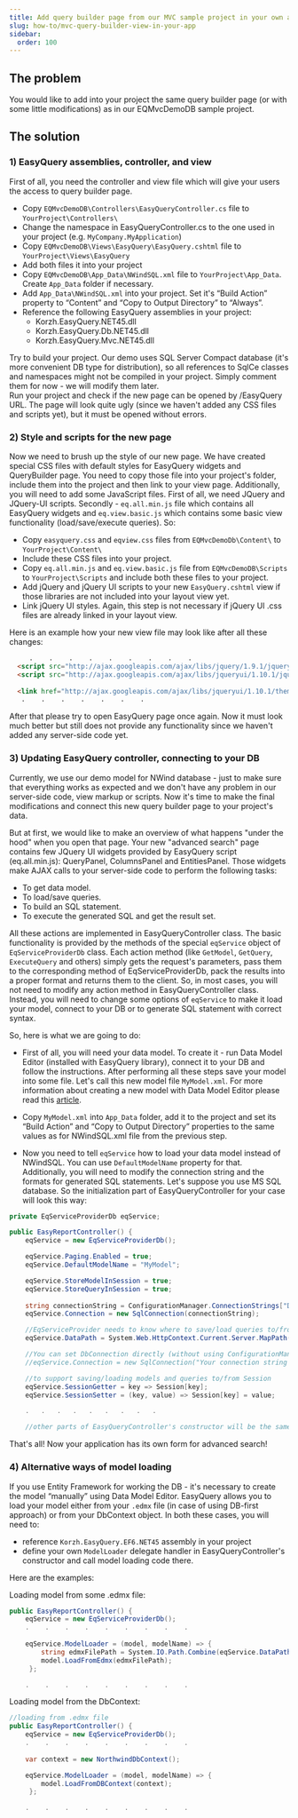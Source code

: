 ```yaml
---
title: Add query builder page from our MVC sample project in your own app
slug: how-to/mvc-query-builder-view-in-your-app
sidebar:
  order: 100
---
```


## The problem

You would like to add into your project the same query builder page (or with some little modifications) as in our EQMvcDemoDB sample project.

## The solution

### 1) EasyQuery assemblies, controller, and view

First of all, you need the controller and view file which will give your users the access to query builder page.

* Copy `EQMvcDemoDB\Controllers\EasyQueryController.cs` file to `YourProject\Controllers\`
* Change the namespace in EasyQueryController.cs to the one used in your project (e.g. `MyCompany.MyApplication`)
* Copy `EQMvcDemoDB\Views\EasyQuery\EasyQuery.cshtml` file to `YourProject\Views\EasyQuery`
* Add both files it into your project 
* Copy `EQMvcDemoDB\App_Data\NWindSQL.xml` file to `YourProject\App_Data`. Create `App_Data` folder if necessary.
* Add `App_Data\NWindSQL.xml` into your project. Set it's “Build Action” property to “Content” and “Copy to Output Directory” to “Always”.
* Reference the following EasyQuery assemblies in your project:
   * Korzh.EasyQuery.NET45.dll
   * Korzh.EasyQuery.Db.NET45.dll
   * Korzh.EasyQuery.Mvc.NET45.dll

Try to build your project. Our demo uses SQL Server Compact database (it's more convenient DB type for distribution), so all references to SqlCe classes and namespaces might not be compiled in your project. Simply comment them for now - we will modify them later.   
Run your project and check if the new page can be opened by /EasyQuery URL. The page will look quite ugly (since we haven't added any CSS files and scripts yet), but it must be opened without errors.

### 2) Style and scripts for the new page

Now we need to brush up the style of our new page. We have created special CSS files with default styles for EasyQuery widgets and QueryBuilder page. You need to copy those file into your project's folder, include them into the project and then link to your view page. Additionally, you will need to add some JavaScript files. First of all, we need JQuery and JQuery-UI scripts. Secondly - `eq.all.min.js` file which contains all EasyQuery widgets and `eq.view.basic.js` which contains some basic view functionality (load/save/execute queries). 
So:

* Copy `easyquery.css` and `eqview.css` files from `EQMvcDemoDb\Content\` to `YourProject\Content\`
* Include these CSS files into your project.
* Copy `eq.all.min.js` and `eq.view.basic.js` file from `EQMvcDemoDB\Scripts` to `YourProject\Scripts` and include both these files to your project.
* Add jQuery and jQuery UI scripts to your new `EasyQuery.cshtml` view if those libraries are not included into your layout view yet.
* Link jQuery UI styles. Again, this step is not necessary if jQuery UI .css files are already linked in your layout view.

Here is an example how your new view file may look like after all these changes:

```html
     .    .    .    .    .    .    .    .    .
  <script src="http://ajax.googleapis.com/ajax/libs/jquery/1.9.1/jquery.min.js"></script>
  <script src="http://ajax.googleapis.com/ajax/libs/jqueryui/1.10.1/jquery-ui.min.js"></script>
 
  <link href="http://ajax.googleapis.com/ajax/libs/jqueryui/1.10.1/themes/base/minified/jquery-ui.min.css" rel="stylesheet" type="text/css" />
   .    .    .    .    .    .    .
```
After that please try to open EasyQuery page once again. Now it must look much better but still does not provide any functionality since we haven't added any server-side code yet.

### 3) Updating EasyQuery controller, connecting to your DB
Currently, we use our demo model for NWind database - just to make sure that everything works as expected and we don't have any problem in our server-side code, view markup or scripts. Now it's time to make the final modifications and connect this new query builder page to your project's data.

But at first, we would like to make an overview of what happens "under the hood" when you open that page.
Your new "advanced search" page contains few JQuery UI widgets provided by EasyQuery script (eq.all.min.js): QueryPanel, ColumnsPanel and EntitiesPanel. Those widgets make AJAX calls to your server-side code to perform the following tasks:

* To get data model.
* To load/save queries.
* To build an SQL statement.
* To execute the generated SQL and get the result set.

All these actions are implemented in EasyQueryController class. The basic functionality is provided by the methods of the special `eqService` object of `EqServiceProviderDb` class. Each action method (like `GetModel`, `GetQuery`, `ExecuteQuery` and others) simply gets the request's parameters, pass them to the corresponding method of EqServiceProviderDb, pack the results into a proper format and returns them to the client.
So, in most cases, you will not need to modify any action method in EasyQueryController class. Instead, you will need to change some options of `eqService` to make it load your model, connect to your DB or to generate SQL statement with correct syntax.

So, here is what we are going to do:

 * First of all, you will need your data model. To create it - run Data Model Editor (installed with EasyQuery library), connect it to your DB and follow the instructions. After performing all these steps save your model into some file. Let's call this new model file `MyModel.xml`. For more information about creating a new model with Data Model Editor please read this [article](//////////////getting-started/new-data-model).

 * Copy `MyModel.xml` into `App_Data` folder, add it to the project and set its “Build Action” and “Copy to Output Directory” properties to the same values as for NWindSQL.xml file from the previous step.

* Now you need to tell `eqService` how to load your data model instead of NWindSQL. You can use `DefaultModelName` property for that. Additionally, you will need to modify the connection string and the formats for generated SQL statements. Let's suppose you use MS SQL database. So the initialization part of EasyQueryController for your case will look this way:

```c#
private EqServiceProviderDb eqService;

public EasyReportController() {
    eqService = new EqServiceProviderDb();

    eqService.Paging.Enabled = true;
    eqService.DefaultModelName = "MyModel";

    eqService.StoreModelInSession = true;
    eqService.StoreQueryInSession = true;
            
    string connectionString = ConfigurationManager.ConnectionStrings["Default"].ConnectionString;
    eqService.Connection = new SqlConnection(connectionString);

    //EqServiceProvider needs to know where to save/load queries to/from
    eqService.DataPath = System.Web.HttpContext.Current.Server.MapPath("~/App_Data");   

    //You can set DbConnection directly (without using ConfigurationManager)
    //eqService.Connection = new SqlConnection("Your connection string goes here");

    //to support saving/loading models and queries to/from Session 
    eqService.SessionGetter = key => Session[key];
    eqService.SessionSetter = (key, value) => Session[key] = value;

    .   .   .   .   .   .   .   .   .

    //other parts of EasyQueryController's constructor will be the same as in original file
```

That's all! Now your application has its own form for advanced search!

### 4) Alternative ways of model loading
If you use Entity Framework for working the DB - it's  necessary to create the model “manually” using Data Model Editor. EasyQuery allows you to load your model either from your `.edmx` file (in case of using DB-first approach) or from your DbContext object.
In both these cases, you will need to:
 *  reference `Korzh.EasyQuery.EF6.NET45` assembly in your project 
 *  define your own `ModelLoader` delegate handler in EasyQueryController's constructor and call model loading code there.   

Here are the examples:

Loading model from some .edmx file: 
```c#
public EasyReportController() {
    eqService = new EqServiceProviderDb();
    .    .    .    .    .    .    .    .    .
    
    eqService.ModelLoader = (model, modelName) => {
        string edmxFilePath = System.IO.Path.Combine(eqService.DataPath, "MyModel.edmx");
        model.LoadFromEdmx(edmxFilePath);   
     }; 

    .    .    .    .    .    .    .    .    .

```

Loading model from the DbContext: 
```c#
//loading from .edmx file
public EasyReportController() {
    eqService = new EqServiceProviderDb();
    .    .    .    .    .    .    .    .    .
    
    var context = new NorthwindDbContext();

    eqService.ModelLoader = (model, modelName) => {
        model.LoadFromDBContext(context);   
     }; 

    .    .    .    .    .    .    .    .    .

```
